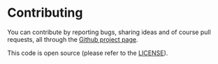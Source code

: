 # Contributing

You can contribute by reporting bugs, sharing ideas and of course pull requests,
all through the [Github project page](https://github.com/axllent/silverstripe-trailing-slash).

This code is open source (please refer to the [LICENSE](LICENSE)).

